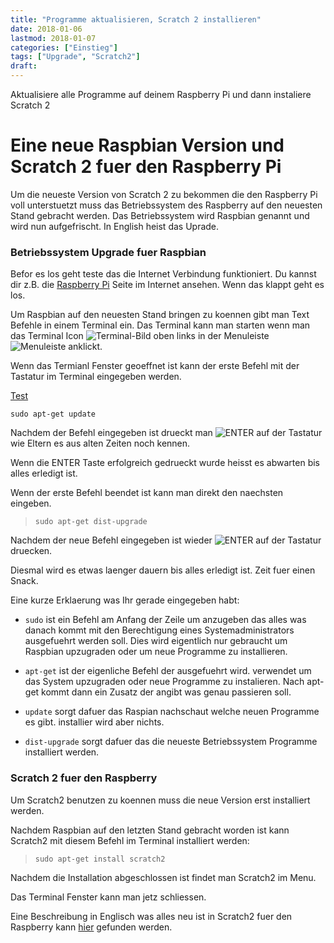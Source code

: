 ```yaml
---
title: "Programme aktualisieren, Scratch 2 installieren"
date: 2018-01-06
lastmod: 2018-01-07
categories: ["Einstieg"]
tags: ["Upgrade", "Scratch2"]
draft:
---
```



Aktualisiere alle Programme auf deinem Raspberry Pi und dann instaliere Scratch 2

<!--more-->

# Eine neue Raspbian Version und Scratch 2 fuer den Raspberry Pi

Um die neueste Version von Scratch 2 zu bekommen die den Raspberry Pi voll unterstuetzt muss das Betriebssystem des Raspberry auf den neuesten Stand gebracht werden. Das Betriebssystem wird Raspbian genannt und wird nun aufgefrischt. In English heist das Uprade.

### Betriebssystem Upgrade fuer Raspbian

Befor es los geht teste das die Internet Verbindung funktioniert. Du kannst dir z.B. die [Raspberry Pi](raspberrypi.org) Seite im Internet ansehen. Wenn das klappt geht es los.

Um Raspbian auf den neuesten Stand bringen zu koennen gibt man Text Befehle in einem Terminal ein. Das Terminal kann man starten wenn man das Terminal Icon ![Terminal-Bild](terminal-icon.PNG) oben links in der Menuleiste ![Menuleiste](terminal-menu.PNG) anklickt.

Wenn das Termianl Fenster geoeffnet ist kann der erste Befehl mit der Tastatur im Terminal eingegeben werden.

[Test](terminal.PNG)

```
sudo apt-get update
```

Nachdem der Befehl eingegeben ist drueckt man
![ENTER](enter-key.PNG) auf der Tastatur wie Eltern es aus alten Zeiten noch kennen.

Wenn die ENTER Taste erfolgreich gedrueckt wurde heisst es abwarten bis alles erledigt ist.


Wenn der erste Befehl beendet ist kann man direkt den naechsten eingeben.
>```
>sudo apt-get dist-upgrade
>```

Nachdem der neue Befehl eingegeben ist wieder ![ENTER](enter-key.PNG) auf der Tastatur druecken.

Diesmal wird es etwas laenger dauern bis alles erledigt ist. Zeit fuer einen Snack.


Eine kurze Erklaerung was Ihr gerade eingegeben habt:

- `sudo` ist ein Befehl am Anfang der Zeile um anzugeben das alles was danach kommt mit den Berechtigung eines Systemadministrators ausgefuehrt werden soll. Dies wird eigentlich nur gebraucht um Raspbian upzugraden oder um neue Programme zu installieren.

- `apt-get` ist der eigenliche Befehl der ausgefuehrt wird. verwendet um das System upzugraden oder neue Programme zu instalieren. Nach apt-get kommt dann ein Zusatz der angibt was genau passieren soll.

- `update` sorgt dafuer das Raspian nachschaut welche neuen Programme es gibt. installier wird aber nichts.

- `dist-upgrade` sorgt dafuer das die neueste Betriebssystem Programme installiert werden.


### Scratch 2 fuer den Raspberry

Um Scratch2 benutzen zu koennen muss die neue Version erst installiert werden.

Nachdem Raspbian auf den letzten Stand gebracht worden ist kann Scratch2 mit diesem Befehl im Terminal installiert werden:

>```
>sudo apt-get install scratch2
>```

Nachdem die Installation abgeschlossen ist findet man Scratch2 im Menu.

Das Terminal Fenster kann man jetz schliessen.

Eine Beschreibung in Englisch was alles neu ist in Scratch2 fuer den Raspberry kann [hier](https://www.raspberrypi.org/blog/scratch-2-raspberry-pi/) gefunden werden.
